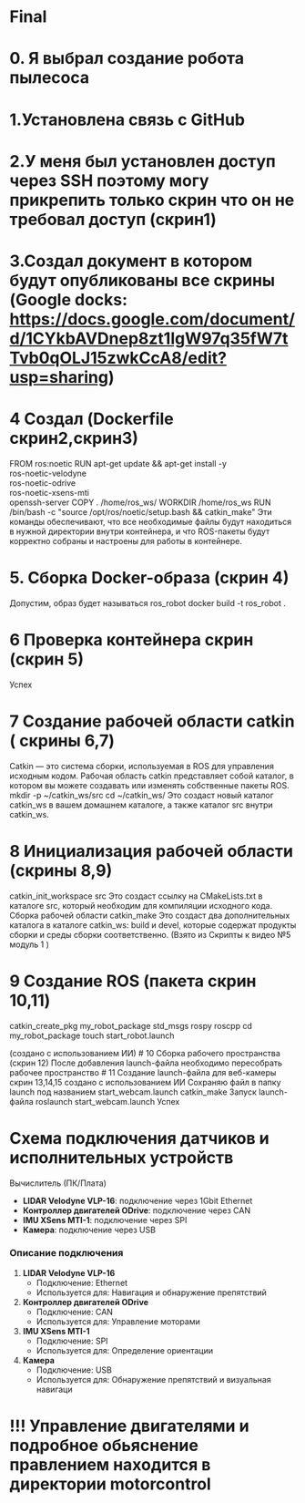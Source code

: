 # Final
# 0. Я выбрал создание робота пылесоса
# 1.Установлена связь с GitHub
# 2.У меня был установлен доступ через SSH поэтому могу прикрепить только скрин что он не требовал доступ (скрин1)
# 3.Создал документ в котором будут опубликованы все скрины (Google docks: https://docs.google.com/document/d/1CYkbAVDnep8zt1lgW97q35fW7tTvb0qOLJ15zwkCcA8/edit?usp=sharing)
# 4 Создал (Dockerfile скрин2,скрин3)
FROM ros:noetic
RUN apt-get update && apt-get install -y \
ros-noetic-velodyne \
ros-noetic-odrive \
ros-noetic-xsens-mti \
openssh-server
COPY . /home/ros_ws/
WORKDIR /home/ros_ws
RUN /bin/bash -c "source /opt/ros/noetic/setup.bash && catkin_make"
Эти команды обеспечивают, что все необходимые файлы будут находиться в нужной директории внутри контейнера, и что ROS-пакеты будут корректно собраны и настроены для работы в контейнере.
# 5. Сборка Docker-образа (скрин 4)
Допустим, образ будет называться ros_robot
docker build -t ros_robot .
# 6 Проверка контейнера скрин (скрин 5)
Успех
# 7 Создание рабочей области catkin ( скрины 6,7)
Catkin — это система сборки, используемая в ROS для управления исходным кодом.
Рабочая область catkin представляет собой каталог, в котором вы можете создавать
или изменять собственные пакеты ROS.
mkdir -p ~/catkin_ws/src
cd ~/catkin_ws/
Это создаст новый каталог catkin_ws в вашем домашнем каталоге, а также каталог src
внутри catkin_ws.
# 8 Инициализация рабочей области (скрины 8,9) 
catkin_init_workspace src
Это создаст ссылку на CMakeLists.txt в каталоге src, который необходим для
компиляции исходного кода.
Сборка рабочей области
catkin_make
Это создаст два дополнительных каталога в каталоге catkin_ws: build и devel,
которые содержат продукты сборки и среды сборки соответственно. (Взято из Скрипты к видео №5 модуль 1 ) 
# 9 Создание ROS (пакета скрин 10,11)
catkin_create_pkg my_robot_package std_msgs rospy roscpp
cd my_robot_package
touch start_robot.launch
<launch>
  <!-- Узел для работы с Velodyne LIDAR -->
  <node pkg="velodyne_driver" type="velodyne_node" name="velodyne_node" output="screen"/>
  
  <!-- Узел для работы с ODrive контроллерами -->
  <node pkg="odrive_ros" type="odrive_node" name="odrive_node" output="screen"/>
  
  <!-- Узел для работы с XSens IMU -->
  <node pkg="xsens_driver" type="xsens_node" name="xsens_node" output="screen"/>
</launch> (создано с использованием ИИ)
# 10 Сборка рабочего пространства (скрин 12)
После добавления launch-файла необходимо пересобрать рабочее пространство
# 11 Создание launch-файла для веб-камеры скрин 13,14,15
<launch>
  <!-- Узел для работы с веб-камерой -->
  <node pkg="usb_cam" type="usb_cam_node" name="usb_cam" output="screen"/>
  
  <!-- Узел для запуска rviz -->
  <node pkg="rviz" type="rviz" name="rviz" output="screen">
    <arg name="config" default="$(find usb_cam)/rviz/camera_config.rviz"/>
  </node>
</launch>
создано с использованием ИИ
Сохраняю файл в папку launch под названием start_webcam.launch
catkin_make
Запуск launch-файла 
roslaunch start_webcam.launch
Успех 


# Схема подключения датчиков и исполнительных устройств

Вычислитель (ПК/Плата)
- **LIDAR Velodyne VLP-16**: подключение через 1Gbit Ethernet
- **Контроллер двигателей ODrive**: подключение через CAN
- **IMU XSens MTI-1**: подключение через SPI
- **Камера**: подключение через USB

### Описание подключения
1. **LIDAR Velodyne VLP-16**
   - Подключение: Ethernet
   - Используется для: Навигация и обнаружение препятствий
2. **Контроллер двигателей ODrive**
   - Подключение: CAN
   - Используется для: Управление моторами
3. **IMU XSens MTI-1**
   - Подключение: SPI
   - Используется для: Определение ориентации
4. **Камера**
   - Подключение: USB
   - Используется для: Обнаружение препятствий и визуальная навигаци
# !!!  Управление двигателями и подробное обьяснение правлением находится в директории motorcontrol 
